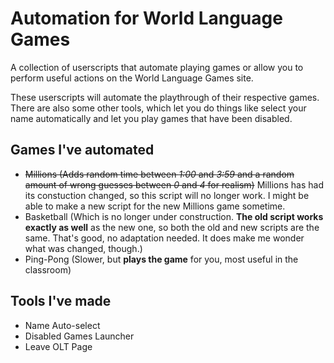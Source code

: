 # Automation for World Language Games

A collection of userscripts that automate playing games or allow you to perform useful actions on the World Language Games site.

These userscripts will automate the playthrough of their respective games.
There are also some other tools, which let you do things like select your name automatically and let you play games that have been disabled.

## Games I've automated

- ~~Millions (Adds random time between *1:00* and *3:59* and a random amount of wrong guesses between *0* and *4* for realism)~~ Millions has had its constuction changed, so this script will no longer work. I might be able to make a new script for the new Millions game sometime.
- Basketball (Which is no longer under construction. **The old script works exactly as well** as the new one, so both the old and new scripts are the same. That's good, no adaptation needed. It does make me wonder what was changed, though.)
- Ping-Pong (Slower, but **plays the game** for you, most useful in the classroom)

## Tools I've made

- Name Auto-select
- Disabled Games Launcher
- Leave OLT Page
